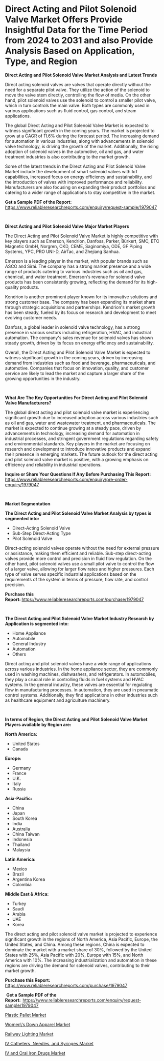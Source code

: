 <p><h1>Direct Acting and Pilot Solenoid Valve Market Offers Provide Insightful Data for the Time Period from 2024 to 2031 and also Provide Analysis Based on Application, Type, and Region</h1></p><p><strong>Direct Acting and Pilot Solenoid Valve Market Analysis and Latest Trends</strong></p>
<p><p>Direct acting solenoid valves are valves that operate directly without the need for a separate pilot valve. They utilize the action of the solenoid to move the valve stem directly, controlling the flow of media. On the other hand, pilot solenoid valves use the solenoid to control a smaller pilot valve, which in turn controls the main valve. Both types are commonly used in various applications such as fluid control, gas control, and steam applications.</p><p>The global Direct Acting and Pilot Solenoid Valve Market is expected to witness significant growth in the coming years. The market is projected to grow at a CAGR of 11.6% during the forecast period. The increasing demand for automation in various industries, along with advancements in solenoid valve technology, is driving the growth of the market. Additionally, the rising adoption of solenoid valves in the automotive, oil and gas, and water treatment industries is also contributing to the market growth.</p><p>Some of the latest trends in the Direct Acting and Pilot Solenoid Valve Market include the development of smart solenoid valves with IoT capabilities, increased focus on energy efficiency and sustainability, and the introduction of valves with improved performance and reliability. Manufacturers are also focusing on expanding their product portfolios and catering to a wider range of applications to stay competitive in the market.</p></p>
<p><strong>Get a Sample PDF of the Report:&nbsp;</strong> <a href="https://www.reliableresearchreports.com/enquiry/request-sample/1979047">https://www.reliableresearchreports.com/enquiry/request-sample/1979047</a></p>
<p>&nbsp;</p>
<p><strong>Direct Acting and Pilot Solenoid Valve Major Market Players</strong></p>
<p><p>The Direct Acting and Pilot Solenoid Valve Market is highly competitive with key players such as Emerson, Kendrion, Danfoss, Parker, Bürkert, SMC, ETO Magnetic GmbH, Norgren, CKD, CEME, Saginomiya, ODE, GF Piping Systems, YPC, PRO UNI-D, AirTac, and Zhejiang Sanhua.</p><p>Emerson is a leading player in the market, with popular brands such as ASCO and Sirai. The company has a strong market presence and a wide range of products catering to various industries such as oil and gas, chemical, and water treatment. Emerson's revenue for solenoid valve products has been consistently growing, reflecting the demand for its high-quality products.</p><p>Kendrion is another prominent player known for its innovative solutions and strong customer base. The company has been expanding its market share through strategic acquisitions and partnerships. Kendrion's market growth has been steady, fueled by its focus on research and development to meet evolving customer needs.</p><p>Danfoss, a global leader in solenoid valve technology, has a strong presence in various sectors including refrigeration, HVAC, and industrial automation. The company's sales revenue for solenoid valves has shown steady growth, driven by its focus on energy efficiency and sustainability.</p><p>Overall, the Direct Acting and Pilot Solenoid Valve Market is expected to witness significant growth in the coming years, driven by increasing demand from industries such as food and beverage, pharmaceuticals, and automotive. Companies that focus on innovation, quality, and customer service are likely to lead the market and capture a larger share of the growing opportunities in the industry.</p></p>
<p>&nbsp;</p>
<p><strong>What Are The Key Opportunities For Direct Acting and Pilot Solenoid Valve Manufacturers?</strong></p>
<p><p>The global direct acting and pilot solenoid valve market is experiencing significant growth due to increased adoption across various industries such as oil and gas, water and wastewater treatment, and pharmaceuticals. The market is expected to continue growing at a steady pace, driven by advancements in technology, increasing demand for automation in industrial processes, and stringent government regulations regarding safety and environmental standards. Key players in the market are focusing on research and development to introduce innovative products and expand their presence in emerging markets. The future outlook for the direct acting and pilot solenoid valve market is positive, with a growing emphasis on efficiency and reliability in industrial operations.</p></p>
<p><strong>Inquire or Share Your Questions If Any Before Purchasing This Report:</strong> <a href="https://www.reliableresearchreports.com/enquiry/pre-order-enquiry/1979047">https://www.reliableresearchreports.com/enquiry/pre-order-enquiry/1979047</a></p>
<p>&nbsp;</p>
<p><strong>Market Segmentation</strong></p>
<p><strong>The Direct Acting and Pilot Solenoid Valve Market Analysis by types is segmented into:</strong></p>
<p><ul><li>Direct-Acting Solenoid Valve</li><li>Sub-Step Direct-Acting Type</li><li>Pilot Solenoid Valve</li></ul></p>
<p><p>Direct-acting solenoid valves operate without the need for external pressure or assistance, making them efficient and reliable. Sub-step direct-acting valves provide more control and precision in fluid flow regulation. On the other hand, pilot solenoid valves use a small pilot valve to control the flow of a larger valve, allowing for larger flow rates and higher pressures. Each type of valve serves specific industrial applications based on the requirements of the system in terms of pressure, flow rate, and control precision.</p></p>
<p><strong>Purchase this Report:&nbsp;</strong><a href="https://www.reliableresearchreports.com/purchase/1979047">https://www.reliableresearchreports.com/purchase/1979047</a></p>
<p>&nbsp;</p>
<p><strong>The Direct Acting and Pilot Solenoid Valve Market Industry Research by Application is segmented into:</strong></p>
<p><ul><li>Home Appliance</li><li>Automobile</li><li>General Industry</li><li>Automation</li><li>Others</li></ul></p>
<p><p>Direct acting and pilot solenoid valves have a wide range of applications across various industries. In the home appliance sector, they are commonly used in washing machines, dishwashers, and refrigerators. In automobiles, they play a crucial role in controlling fluids in fuel systems and HVAC systems. In the general industry, these valves are essential for regulating flow in manufacturing processes. In automation, they are used in pneumatic control systems. Additionally, they find applications in other industries such as healthcare equipment and agriculture machinery.</p></p>
<p>&nbsp;</p>
<p><strong>In terms of Region, the Direct Acting and Pilot Solenoid Valve Market Players available by Region are:</strong></p>
<p>
    <p> <strong> North America: </strong>
        <ul>
            <li>United States</li>
            <li>Canada</li>
        </ul>
        </p> 
    <p> <strong> Europe: </strong>
        <ul>
            <li>Germany</li>
            <li>France</li>
            <li>U.K.</li>
            <li>Italy</li>
            <li>Russia</li>
        </ul>
        </p> 
    <p> <strong> Asia-Pacific: </strong>
        <ul>
            <li>China</li>
            <li>Japan</li>
            <li>South Korea</li>
            <li>India</li>
            <li>Australia</li>
            <li>China Taiwan</li>
            <li>Indonesia</li>
            <li>Thailand</li>
            <li>Malaysia</li>
        </ul>
        </p> 
    <p> <strong> Latin America: </strong>
        <ul>
            <li>Mexico</li>
            <li>Brazil</li>
            <li>Argentina Korea</li>
            <li>Colombia</li>
        </ul>
        </p> 
    <p> <strong> Middle East & Africa: </strong>
        <ul>
            <li>Turkey</li>
            <li>Saudi</li>
            <li>Arabia</li>
            <li>UAE</li>
            <li>Korea</li>
        </ul>
    </p>
    </p>
<p><p>The direct acting and pilot solenoid valve market is projected to experience significant growth in the regions of North America, Asia Pacific, Europe, the United States, and China. Among these regions, China is expected to dominate the market with a market share of 30%, followed by the United States with 25%, Asia Pacific with 20%, Europe with 15%, and North America with 10%. The increasing industrialization and automation in these regions are driving the demand for solenoid valves, contributing to their market growth.</p></p>
<p><strong>Purchase this Report: </strong><a href="https://www.reliableresearchreports.com/purchase/1979047">https://www.reliableresearchreports.com/purchase/1979047</a></p>
<p>&nbsp;<strong>Get a Sample PDF of the Report:&nbsp;&nbsp;</strong><a href="https://www.reliableresearchreports.com/enquiry/request-sample/1979047">https://www.reliableresearchreports.com/enquiry/request-sample/1979047</a></p>
<p><strong></strong></p>
<p><p><a href="https://view.publitas.com/reportprime-1/plastic-pallet-market-size-furnishes-valuable-information-encompassing-market-share-market-trends-and-projections-spanning-from-2024-to-2031/">Plastic Pallet Market</a></p><p><a href="https://military-diascia-e68.notion.site/Women-s-Down-Apparel-Market-Provides-Detailed-Segmentation-of-this-Market-based-on-Type-Applicatio-f9e7fa9869d6482dbc4a09ff4a7ea950">Women\'s Down Apparel Market</a></p><p><a href="https://view.publitas.com/reportprime-1/railway-lighting-market-research-report-provides-critical-insights-that-can-help-shape-business-development-and-investment-strategies/">Railway Lighting Market</a></p><p><a href="https://sudsy-motorcycle-bbc.notion.site/IV-Catheters-Needles-and-Syringes-Market-Size-2024-2031-Global-Industrial-Analysis-Key-Geograph-fbbf9203ed73439b96e1eb9b59cb57a9">IV Catheters, Needles, and Syringes Market</a></p><p><a href="https://meowing-canidae-761.notion.site/IV-and-Oral-Iron-Drugs-Market-Size-Reflecting-a-Forecast-Till-2031-Market-By-Type-By-Application-a-3654539ce8004c2693a2b9965a215dd5">IV and Oral Iron Drugs Market</a></p></p>